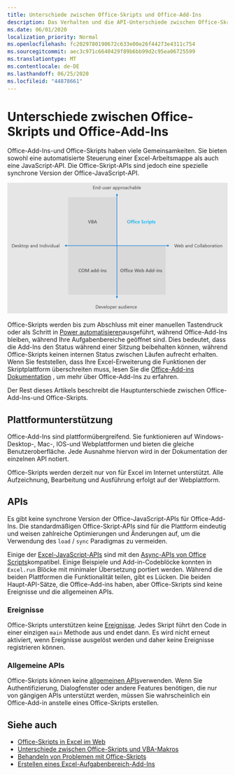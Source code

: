 ```yaml
---
title: Unterschiede zwischen Office-Skripts und Office-Add-Ins
description: Das Verhalten und die API-Unterschiede zwischen Office-Skripts und Office-Add-Ins.
ms.date: 06/01/2020
localization_priority: Normal
ms.openlocfilehash: fc2029780190672c633e00e26f44273e4311c754
ms.sourcegitcommit: aec3c971c6640429f89b6bb99d2c95ea06725599
ms.translationtype: MT
ms.contentlocale: de-DE
ms.lasthandoff: 06/25/2020
ms.locfileid: "44878661"
---
```

# <a name="differences-between-office-scripts-and-office-add-ins"></a>Unterschiede zwischen Office-Skripts und Office-Add-Ins

Office-Add-Ins-und Office-Skripts haben viele Gemeinsamkeiten. Sie bieten sowohl eine automatisierte Steuerung einer Excel-Arbeitsmappe als auch eine JavaScript-API. Die Office-Skript-APIs sind jedoch eine spezielle synchrone Version der Office-JavaScript-API.

![Ein Diagramm mit vier Quadranten, in dem die Fokusbereiche für unterschiedliche Office-Erweiterbarkeits Lösungen angezeigt werden. Sowohl Office-Skripts als auch Office-WebAdd-ins konzentrieren sich auf das Internet und die Zusammenarbeit, aber Office-Skripts bieten Endbenutzern (während Office-WebAdd-ins als Ziel für professionelle Entwickler gedacht sind).)](../images/office-programmability-diagram.png)

Office-Skripts werden bis zum Abschluss mit einer manuellen Tastendruck oder als Schritt in [Power automatisieren](https://flow.microsoft.com/)ausgeführt, während Office-Add-Ins bleiben, während Ihre Aufgabenbereiche geöffnet sind. Dies bedeutet, dass die Add-Ins den Status während einer Sitzung beibehalten können, während Office-Skripts keinen internen Status zwischen Läufen aufrecht erhalten. Wenn Sie feststellen, dass Ihre Excel-Erweiterung die Funktionen der Skriptplattform überschreiten muss, lesen Sie die [Office-Add-ins Dokumentation](/office/dev/add-ins) , um mehr über Office-Add-Ins zu erfahren.

Der Rest dieses Artikels beschreibt die Hauptunterschiede zwischen Office-Add-Ins-und Office-Skripts.

## <a name="platform-support"></a>Plattformunterstützung

Office-Add-Ins sind plattformübergreifend. Sie funktionieren auf Windows-Desktop-, Mac-, IOS-und Webplattformen und bieten die gleiche Benutzeroberfläche. Jede Ausnahme hiervon wird in der Dokumentation der einzelnen API notiert.

Office-Skripts werden derzeit nur von für Excel im Internet unterstützt. Alle Aufzeichnung, Bearbeitung und Ausführung erfolgt auf der Webplattform.

## <a name="apis"></a>APIs

Es gibt keine synchrone Version der Office-JavaScript-APIs für Office-Add-Ins. Die standardmäßigen Office-Skript-APIs sind für die Plattform eindeutig und weisen zahlreiche Optimierungen und Änderungen auf, um die Verwendung des `load` / `sync` Paradigmas zu vermeiden.

Einige der [Excel-JavaScript-APIs](/javascript/api/excel?view=excel-js-preview) sind mit den [Async-APIs von Office Scripts](../develop/excel-async-model.md)kompatibel. Einige Beispiele und Add-in-Codeblöcke konnten in `Excel.run` Blöcke mit minimaler Übersetzung portiert werden. Während die beiden Plattformen die Funktionalität teilen, gibt es Lücken. Die beiden Haupt-API-Sätze, die Office-Add-ins haben, aber Office-Skripts sind keine Ereignisse und die allgemeinen APIs.

### <a name="events"></a>Ereignisse

Office-Skripts unterstützen keine [Ereignisse](/office/dev/add-ins/excel/excel-add-ins-events). Jedes Skript führt den Code in einer einzigen `main` Methode aus und endet dann. Es wird nicht erneut aktiviert, wenn Ereignisse ausgelöst werden und daher keine Ereignisse registrieren können.

### <a name="common-apis"></a>Allgemeine APIs

Office-Skripts können keine [allgemeinen APIs](/javascript/api/office)verwenden. Wenn Sie Authentifizierung, Dialogfenster oder andere Features benötigen, die nur von gängigen APIs unterstützt werden, müssen Sie wahrscheinlich ein Office-Add-in anstelle eines Office-Skripts erstellen.

## <a name="see-also"></a>Siehe auch

- [Office-Skripts in Excel im Web](../overview/excel.md)
- [Unterschiede zwischen Office-Skripts und VBA-Makros](vba-differences.md)
- [Behandeln von Problemen mit Office-Skripts](../testing/troubleshooting.md)
- [Erstellen eines Excel-Aufgabenbereich-Add-Ins](/office/dev/add-ins/quickstarts/excel-quickstart-jquery)
